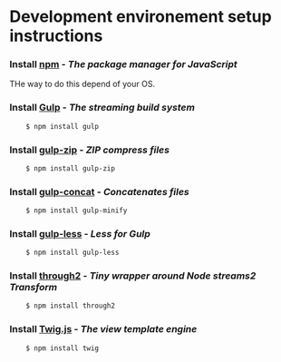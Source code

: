 Development environement setup instructions
===========================================

### Install [npm](https://www.npmjs.com/) - *The package manager for JavaScript*

THe way to do this depend of your OS.

### Install [Gulp](http://gulpjs.com/) - *The streaming build system*

``` bash
    $ npm install gulp
```

### Install [gulp-zip](https://www.npmjs.com/package/gulp-zip) - *ZIP compress files*

``` bash
    $ npm install gulp-zip
```

### Install [gulp-concat](https://www.npmjs.com/package/gulp-concat) - *Concatenates files*

``` bash
    $ npm install gulp-minify
```

### Install [gulp-less](https://www.npmjs.com/package/gulp-less) - *Less for Gulp*

``` bash
    $ npm install gulp-less
```

### Install [through2](https://github.com/rvagg/through2) - *Tiny wrapper around Node streams2 Transform*

``` bash
    $ npm install through2
```

### Install [Twig.js](https://github.com/twigjs/twig.js) - *The view template engine*

``` bash
    $ npm install twig
```
